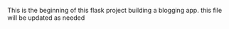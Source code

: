 This is the beginning of this flask project building a blogging app.
this file will be updated as needed

